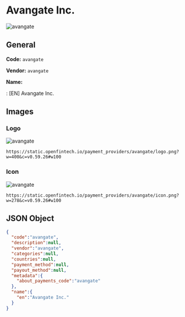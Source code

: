 
# Avangate Inc. 
![avangate](https://static.openfintech.io/payment_providers/avangate/logo.png?w=400&c=v0.59.26#w100)  

## General 
 
**Code:** `avangate` 
 
**Vendor:** `avangate` 
 
**Name:** 
 
:	[EN] Avangate Inc. 
 

## Images 

### Logo 
 
![avangate](https://static.openfintech.io/payment_providers/avangate/logo.png?w=400&c=v0.59.26#w100)  

```
https://static.openfintech.io/payment_providers/avangate/logo.png?w=400&c=v0.59.26#w100
```  

### Icon 
 
![avangate](https://static.openfintech.io/payment_providers/avangate/icon.png?w=278&c=v0.59.26#w100)  

```
https://static.openfintech.io/payment_providers/avangate/icon.png?w=278&c=v0.59.26#w100
```  

## JSON Object 

```json
{
  "code":"avangate",
  "description":null,
  "vendor":"avangate",
  "categories":null,
  "countries":null,
  "payment_method":null,
  "payout_method":null,
  "metadata":{
    "about_payments_code":"avangate"
  },
  "name":{
    "en":"Avangate Inc."
  }
}
```  
